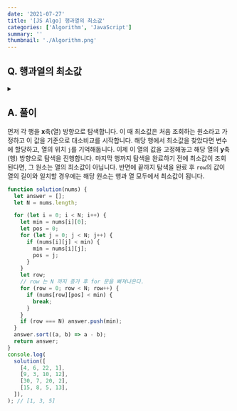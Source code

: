 ```yaml
---
date: '2021-07-27'
title: '[JS Algo] 행과열의 최소값'
categories: ['Algorithm', 'JavaScript']
summary: ''
thumbnail: './Algorithm.png'
---
```


## Q. 행과열의 최소값

<details>
<summary></summary>
<div markdown="1">
N * N 의 2차원 배열에서 행과 열 모두에서 최소값에 해당하는 원소를 찾아 배열로 반환해야 합니다.
</div>
</details>

## A. 풀이

먼저 각 행을 **x**축(열) 방향으로 탐색합니다. 이 때 최소값은 처음 조회하는 원소라고 가정하고 이 값을 기준으로 대소비교를 시작합니다. 해당 행에서 최소값을 찾았다면 변수에 할당하고, 열의 위치 `j`를 기억해둡니다. 이제 이 열의 값을 고정해놓고 해당 열의 **y**축(행) 방향으로 탐색을 진행합니다. 마지막 행까지 탐색을 완료하기 전에 최소값이 조회된다면, 그 원소는 열의 최소값이 아닙니다. 반면에 끝까지 탐색을 완료 후 `row`의 값이 열의 길이와 일치할 경우에는 해당 원소는 행과 열 모두에서 최소값이 됩니다.

```javascript
function solution(nums) {
  let answer = [];
  let N = nums.length;

  for (let i = 0; i < N; i++) {
    let min = nums[i][0];
    let pos = 0;
    for (let j = 0; j < N; j++) {
      if (nums[i][j] < min) {
        min = nums[i][j];
        pos = j;
      }
    }
    let row;
    // row 는 N 까지 증가 후 for 문을 빠져나온다.
    for (row = 0; row < N; row++) {
      if (nums[row][pos] < min) {
        break;
      }
    }
    if (row === N) answer.push(min);
  }
  answer.sort((a, b) => a - b);
  return answer;
}
console.log(
  solution([
    [4, 6, 22, 1],
    [9, 3, 10, 12],
    [30, 7, 20, 2],
    [15, 8, 5, 13],
  ]),
); // [1, 3, 5]
```
